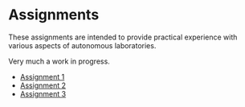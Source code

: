 # Assignments

These assignments are intended to provide practical experience with various aspects of autonomous laboratories.

Very much a work in progress.

* [Assignment 1](../assignments/assignment1.md)
* [Assignment 2](../assignments/assignment2.md)
* [Assignment 3](../assignments/assignment3.md)
